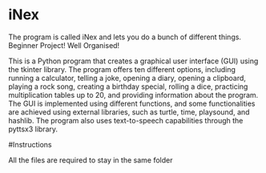 # iNex
The program is called iNex and lets you do a bunch of different things. Beginner Project! Well Organised!

This is a Python program that creates a graphical user interface (GUI) using the tkinter library. The program offers ten different options, including running a calculator, telling a joke, opening a diary, opening a clipboard, playing a rock song, creating a birthday special, rolling a dice, practicing multiplication tables up to 20, and providing information about the program. The GUI is implemented using different functions, and some functionalities are achieved using external libraries, such as turtle, time, playsound, and hashlib. The program also uses text-to-speech capabilities through the pyttsx3 library.

#Instructions

All the files are required to stay in the same folder
